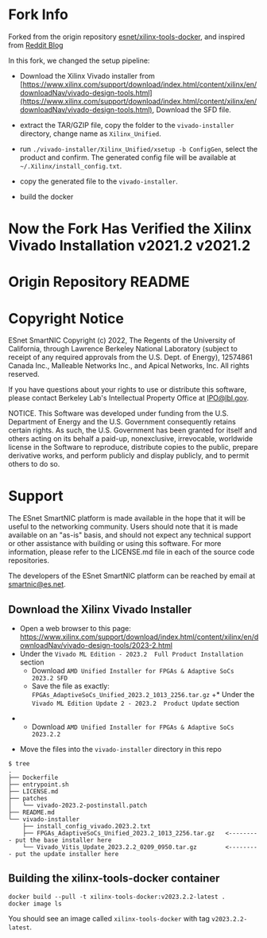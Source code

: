 # Fork Info

Forked from the origin repository [esnet/xilinx-tools-docker](https://github.com/esnet/xilinx-tools-docker.git), and inspired from [Reddit Blog](https://www.reddit.com/r/FPGA/comments/bk8b3n/dockerizing_xilinx_tools/)

In this fork, we changed the setup pipeline:

+ Download the Xilinx Vivado installer from [https://www.xilinx.com/support/download/index.html/content/xilinx/en/downloadNav/vivado-design-tools.html](https://www.xilinx.com/support/download/index.html/content/xilinx/en/downloadNav/vivado-design-tools.html), Download the SFD file.

+ extract the TAR/GZIP file, copy the folder to the `vivado-installer` directory, change name as `Xilinx_Unified`.

+ run `./vivado-installer/Xilinx_Unified/xsetup -b ConfigGen`, select the product and confirm. The generated config file will be available at `~/.Xilinx/install_config.txt`.

+ copy the generated file to the `vivado-installer`.

+ build the docker 

# Now the Fork Has Verified the Xilinx Vivado Installation v2021.2 v2021.2

# Origin Repository README

# Copyright Notice

ESnet SmartNIC Copyright (c) 2022, The Regents of the University of
California, through Lawrence Berkeley National Laboratory (subject to
receipt of any required approvals from the U.S. Dept. of Energy),
12574861 Canada Inc., Malleable Networks Inc., and Apical Networks, Inc.
All rights reserved.

If you have questions about your rights to use or distribute this software,
please contact Berkeley Lab's Intellectual Property Office at
IPO@lbl.gov.

NOTICE.  This Software was developed under funding from the U.S. Department
of Energy and the U.S. Government consequently retains certain rights.  As
such, the U.S. Government has been granted for itself and others acting on
its behalf a paid-up, nonexclusive, irrevocable, worldwide license in the
Software to reproduce, distribute copies to the public, prepare derivative
works, and perform publicly and display publicly, and to permit others to do so.


# Support

The ESnet SmartNIC platform is made available in the hope that it will
be useful to the networking community. Users should note that it is
made available on an "as-is" basis, and should not expect any
technical support or other assistance with building or using this
software. For more information, please refer to the LICENSE.md file in
each of the source code repositories.

The developers of the ESnet SmartNIC platform can be reached by email
at smartnic@es.net.


Download the Xilinx Vivado Installer
------------------------------------

* Open a web browser to this page: https://www.xilinx.com/support/download/index.html/content/xilinx/en/downloadNav/vivado-design-tools/2023-2.html
* Under the `Vivado ML Edition - 2023.2  Full Product Installation` section
  * Download `AMD Unified Installer for FPGAs & Adaptive SoCs 2023.2 SFD`
  * Save the file as exactly: `FPGAs_AdaptiveSoCs_Unified_2023.2_1013_2256.tar.gz`
+* Under the `Vivado ML Edition Update 2 - 2023.2  Product Update` section
+  * Download `AMD Unified Installer for FPGAs & Adaptive SoCs 2023.2.2`
* Move the files into the `vivado-installer` directory in this repo

```
$ tree
.
├── Dockerfile
├── entrypoint.sh
├── LICENSE.md
├── patches
│   └── vivado-2023.2-postinstall.patch
├── README.md
└── vivado-installer
    ├── install_config_vivado.2023.2.txt
    ├── FPGAs_AdaptiveSoCs_Unified_2023.2_1013_2256.tar.gz   <--------- put the base installer here
    └── Vivado_Vitis_Update_2023.2.2_0209_0950.tar.gz        <--------- put the update installer here
```

Building the xilinx-tools-docker container
------------------------------------------

```
docker build --pull -t xilinx-tools-docker:v2023.2.2-latest .
docker image ls
```

You should see an image called `xilinx-tools-docker` with tag `v2023.2.2-latest`.
